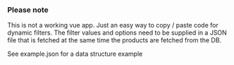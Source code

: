 ### Please note

This is not a working vue app.
Just an easy way to copy / paste code for dynamic filters.
The filter values and options need to be supplied in a JSON file that is fetched at the same time the products are fetched from the DB.

See example.json for a data structure example
